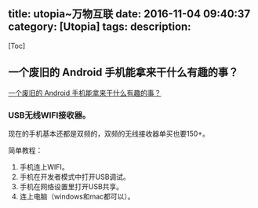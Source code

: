 title: utopia~万物互联
date: 2016-11-04 09:40:37
category: [Utopia]
tags:
description:
---
[Toc]

## 一个废旧的 Android 手机能拿来干什么有趣的事？

[一个废旧的 Android 手机能拿来干什么有趣的事？](https://www.zhihu.com/question/51942763/answer/128572633)

### USB无线WIFI接收器。

现在的手机基本还都是双频的，双频的无线接收器单买也要150+。
 
简单教程：
1. 手机连上WIFI。
2. 手机在开发者模式中打开USB调试。
3. 手机在网络设置里打开USB共享。
4. 连上电脑（windows和mac都可以）。
